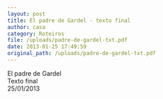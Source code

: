 ```yaml
---
layout: post
title: El padre de Gardel - texto final
author: casa
category: Roteiros
file: /uploads/padre-de-gardel-txt.pdf
date: 2013-01-25 17:49:59
original_path: /uploads/padre-de-gardel-txt.pdf
---
```

El padre de Gardel\
Texto final\
25/01/2013